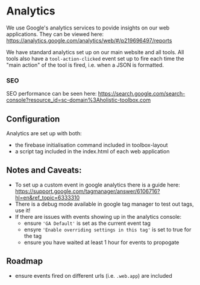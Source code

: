 # Analytics
We use Google's analytics services to povide insights on our web applications. They can be viewed here: https://analytics.google.com/analytics/web/#/p219696497/reports

We have standard analytics set up on our main website and all tools. All tools also have a `tool-action-clicked` event set up to fire each time the "main action" of the tool is fired, i.e. when a JSON is formatted.

### SEO
SEO performance can be seen here: https://search.google.com/search-console?resource_id=sc-domain%3Aholistic-toolbox.com

## Configuration
Analytics are set up with both:
- the firebase initialisation command included in toolbox-layout
- a script tag included in the index.html of each web application

## Notes and Caveats:
- To set up a custom event in google analytics there is a guide here: https://support.google.com/tagmanager/answer/6106716?hl=en&ref_topic=6333310
- There is a debug mode available in google tag manager to test out tags, use it!
- If there are issues with events showing up in the analytics console:
	- ensure `'GA Default'` is set as the current event tag
	- ensyre `'Enable overriding settings in this tag'` is set to true for the tag
	- ensure you have waited at least 1 hour for events to propogate

## Roadmap
- ensure events fired on different urls (i.e. `.web.app`) are included